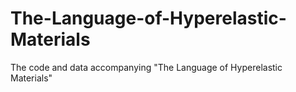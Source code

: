 # The-Language-of-Hyperelastic-Materials
The code and data accompanying "The Language of Hyperelastic Materials" 
